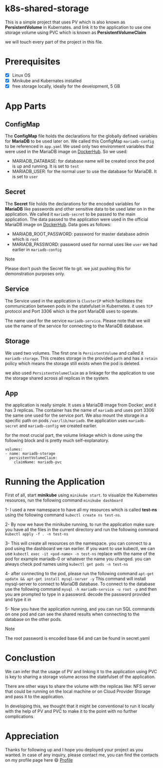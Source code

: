 # k8s-shared-storage
This is a simple project that uses PV which is also known as **PersistentVolume** in Kubernates. and link it to the application to use one storage volume 
using PVC which is known as **PersistentVolumeClaim**

we will touch every part of the project in this file.

# Prerequisites
- [x] Linux OS
- [x] Minikube and Kubernates installed
- [x] free storage locally, ideally for the development, 5 GB 

# App Parts
## ConfigMap 

The **ConfigMap** file holds the declarations for the globally defined variables for **MariaDB** to be used later on.
We called this ConfigMap `mariadb-config` to be referenced in `app.yaml`
We used only two environment variables that were used in the MariaDB image on [DockerHub](https://hub.docker.com/_/mariadb).
So we used:
- MARIADB_DATABASE: for database name will be created once the pod is up and running. It is set to `test`
- MARIADB_USER: for the normal user to use the database for MariaDB. It is set to `user`

## Secret

The **Secret** file holds the declarations for the encoded variables for **MariaDB** like passwords and other sensitive data to be used later on in the application.
We called it `mariadb-secret` to be passed to the main application.
The data passed to the application were used in the official MariaDB image on [DockerHub](https://hub.docker.com/_/mariadb).
Data goes as follows:
- MARIADB_ROOT_PASSWORD: password for master database admin which is `root`
- MARIADB_PASSWORD: password used for normal uses like `user` we had earlier in `mariadb-config`

> [!NOTE]  
> Please don't push the Secret file to git. we just pushing this for demonstration purposes only.

## Service

The Service used in the application is `ClusterIP` which facilitates the communication between pods in the statefulset in Kubernetes.
it uses `TCP` protocol and Port 3306 which is the port MariaDB uses to operate. 

The name used for the service `mariadb-service`. Please note that we will use the name of the service for connecting to the MariaDB database.


## Storage

We used two volumes. The first one is `PersistentVolume` and called it `mariadb-storage`. This creates storage in the provided `path`
and has a `retain` policy which means the storage still exists when the pod is deleted.

we also used `PersistentVolumeClaim` as a linkage for the application to use the storage shared across all replicas in the system.


## App

the application is really simple. It uses a MariaDB image from Docker, and it has 3 replicas. 
The container has the name of `mariadb` and uses port 3306 the same one used for the service port. 
We also mount the storage in a specific path on pods `/var/lib/mariadb`. the application uses `mariadb-secret` and `mariadb-config` we created earlier.

for the most crucial part, the volume linkage which is done using the following block and is pretty much self-explanatory.

```
volumes:
- name: mariadb-storage
  persistentVolumeClaim:
    claimName: mariadb-pvc
```

# Running the Application

First of all, start **minikube** using `minikube start`. to visualize the Kubernetes resources, run the following command `minikube dashboard`

1- I used a new namespace to have all my resources which is called **test-ns** using the following command `kubectl create ns test-ns`.

2- By now we have the minikube running, to run the application make sure you have all the files in the current directory and run the following command `kubectl apply -f . -n test-ns`

3- This will create all resources on the namespace. you can connect to a pod using the dashboard we ran earlier. If you want to use kubectl, we can use `kubectl exec -it <pod-name> -n test-ns` replace <pod-name> with the name of the pod for example mariadb-0 or whatever the name you changed. you can always check pod names using `kubectl get pods -n test-ns`

4- after connecting to the pod, please run the following command `apt-get update && apt-get install mysql-server -y` This command will install mysql-server to connect to MariaDB database. To connect to the database use the following command `mysql -h mariadb-service -u root -p` and then you are prompted to type in a password. decode the password provided and type it in


5- Now you have the application running, and you can run SQL commands on one pod and can see the shared results when connecting to the database on the other pods.

> [!NOTE]  
> The root password is encoded base 64 and can be found in secret.yaml


# Conclustion 

We can infer that the usage of PV and linking it to the application using PVC is key to sharing a storage volume across the statefulset of the application. 

There are other ways to share the volume with the replicas like: NFS server that could be running on the local machine or on Cloud Provider Storage and pass it to the application.

In developing this, we thought that it might be conventional to run it locally with the help of PV and PVC to make it to the point with no further complications

# Appreciation

Thanks for following up and I hope you deployed your project as you wanted. In case of any inquiry, please contact me, you can find the contacts on my profile page here 😄 [Profile](https://github.com/abdelrahman-saad)
